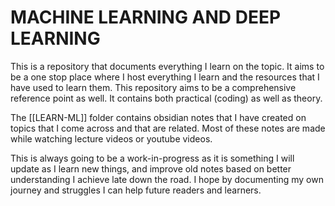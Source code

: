 # MACHINE LEARNING AND DEEP LEARNING

This is a repository that documents everything I learn on the topic. It aims to be a one stop place where I host everything I learn and the resources that I have used to learn them. This repository aims to be a comprehensive reference point as well. It contains both practical (coding) as well as theory.

The [[LEARN-ML]] folder contains obsidian notes that I have created on topics that I come across and that are related. Most of these notes are made while watching lecture videos or youtube videos.

This is always going to be a work-in-progress as it is something I will update as I learn new things, and improve old notes based on better understanding I achieve late down the road. I hope by documenting my own journey and struggles I can help future readers and learners.
